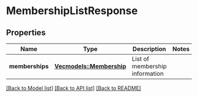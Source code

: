 # MembershipListResponse

## Properties

Name | Type | Description | Notes
------------ | ------------- | ------------- | -------------
**memberships** | [**Vec<models::Membership>**](Membership.md) | List of membership information | 

[[Back to Model list]](../README.md#documentation-for-models) [[Back to API list]](../README.md#documentation-for-api-endpoints) [[Back to README]](../README.md)


